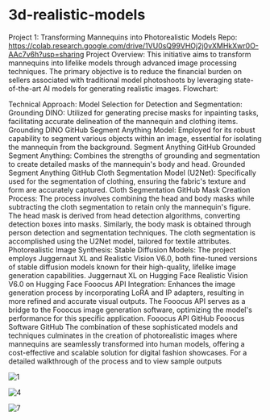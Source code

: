 # 3d-realistic-models
Project 1: Transforming Mannequins into Photorealistic Models
Repo:  https://colab.research.google.com/drive/1VU0sQ99VHOj2j0vXMHkXwr0O-AAc7v6h?usp=sharing
Project Overview:
This initiative aims to transform mannequins into lifelike models through advanced image processing techniques. The primary objective is to reduce the financial burden on sellers associated with traditional model photoshoots by leveraging state-of-the-art AI models for generating realistic images.
Flowchart:

Technical Approach:
Model Selection for Detection and Segmentation:
Grounding DINO: Utilized for generating precise masks for inpainting tasks, facilitating accurate delineation of the mannequin and clothing items. Grounding DINO GitHub
Segment Anything Model: Employed for its robust capability to segment various objects within an image, essential for isolating the mannequin from the background. Segment Anything GitHub
Grounded Segment Anything: Combines the strengths of grounding and segmentation to create detailed masks of the mannequin's body and head. Grounded Segment Anything GitHub
Cloth Segmentation Model (U2Net): Specifically used for the segmentation of clothing, ensuring the fabric's texture and form are accurately captured. Cloth Segmentation GitHub
Mask Creation Process:
The process involves combining the head and body masks while subtracting the cloth segmentation to retain only the mannequin's figure. The head mask is derived from head detection algorithms, converting detection boxes into masks. Similarly, the body mask is obtained through person detection and segmentation techniques. The cloth segmentation is accomplished using the U2Net model, tailored for textile attributes.
Photorealistic Image Synthesis:
Stable Diffusion Models: The project employs Juggernaut XL and Realistic Vision V6.0, both fine-tuned versions of stable diffusion models known for their high-quality, lifelike image generation capabilities.
Juggernaut XL on Hugging Face
Realistic Vision V6.0 on Hugging Face
Fooocus API Integration: Enhances the image generation process by incorporating LoRA and IP adapters, resulting in more refined and accurate visual outputs. The Fooocus API serves as a bridge to the Fooocus image generation software, optimizing the model's performance for this specific application.
Fooocus API GitHub
Fooocus Software GitHub
The combination of these sophisticated models and techniques culminates in the creation of photorealistic images where mannequins are seamlessly transformed into human models, offering a cost-effective and scalable solution for digital fashion showcases.
For a detailed walkthrough of the process and to view sample outputs

![1](https://github.com/piyushgit011/3d-realistic-models/assets/96625965/0d98a887-d517-4231-952c-2f39e399cf73)

![4](https://github.com/piyushgit011/3d-realistic-models/assets/96625965/61b20da3-db1e-429a-85bc-a650b4bb72aa)

![7](https://github.com/piyushgit011/3d-realistic-models/assets/96625965/52865ec9-c283-4d78-b5bc-2826997fdaa8)




